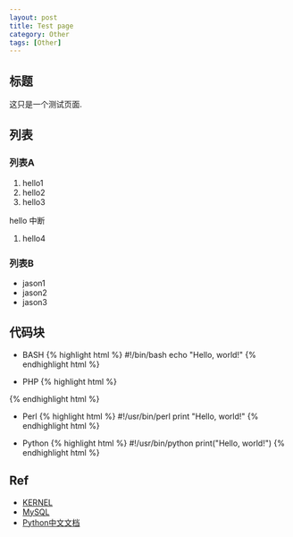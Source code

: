 ```yaml
---
layout: post
title: Test page
category: Other
tags: [Other]
---
```


## 标题
这只是一个测试页面.

## 列表
### 列表A

1. hello1
1. hello2
1. hello3

hello 中断

1. hello4

### 列表B
* jason1
* jason2
* jason3

## 代码块

* BASH
{% highlight html %}
#!/bin/bash
    echo "Hello, world!"
{% endhighlight html %}

* PHP
{% highlight html %}
<?php
    echo "Hello, world!"
?>
{% endhighlight html %}

* Perl
{% highlight html %}
#!/usr/bin/perl
    print "Hello, world!"
{% endhighlight html %}

* Python
{% highlight html %}
#!/usr/bin/python
    print("Hello, world!")
{% endhighlight html %}


## Ref
- [KERNEL](https://www.kernel.org/)
- [MySQL](http://www.mysql.com/)
- [Python中文文档](http://python.usyiyi.cn/)

